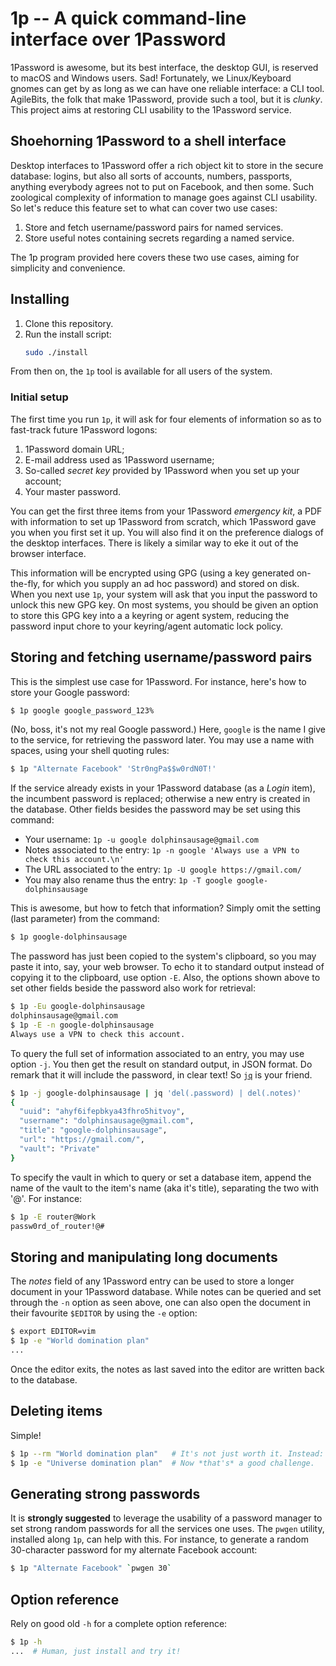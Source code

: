 # 1p -- A quick command-line interface over 1Password

1Password is awesome, but its best interface, the desktop GUI, is reserved to
macOS and Windows users. Sad! Fortunately, we Linux/Keyboard gnomes can get by
as long as we can have one reliable interface: a CLI tool. AgileBits, the folk
that make 1Password, provide such a tool, but it is *clunky*. This project
aims at restoring CLI usability to the 1Password service.

## Shoehorning 1Password to a shell interface

Desktop interfaces to 1Password offer a rich object kit to store in the secure
database: logins, but also all sorts of accounts, numbers, passports, anything
everybody agrees not to put on Facebook, and then some. Such zoological
complexity of information to manage goes against CLI usability. So let's
reduce this feature set to what can cover two use cases:

1. Store and fetch username/password pairs for named services.
2. Store useful notes containing secrets regarding a named service.

The 1p program provided here covers these two use cases, aiming for simplicity
and convenience.

## Installing

1. Clone this repository.
1. Run the install script:
    ```sh
    sudo ./install
    ```

From then on, the `1p` tool is available for all users of the system.

### Initial setup

The first time you run `1p`, it will ask for four elements of information so
as to fast-track future 1Password logons:

1. 1Password domain URL;
1. E-mail address used as 1Password username;
1. So-called *secret key* provided by 1Password when you set up your account;
1. Your master password.

You can get the first three items from your 1Password *emergency kit*, a PDF
with information to set up 1Password from scratch, which 1Password gave you
when you first set it up. You will also find it on the preference dialogs of
the desktop interfaces. There is likely a similar way to eke it out of the
browser interface.

This information will be encrypted using GPG (using a key generated
on-the-fly, for which you supply an ad hoc password) and stored on disk. When
you next use `1p`, your system will ask that you input the password to unlock
this new GPG key. On most systems, you should be given an option to store this
GPG key into a a keyring or agent system, reducing the password input chore to
your keyring/agent automatic lock policy.

## Storing and fetching username/password pairs

This is the simplest use case for 1Password. For instance, here's how to store
your Google password:

```sh
$ 1p google google_password_123%
```

(No, boss, it's not my real Google password.) Here, `google` is the name I
give to the service, for retrieving the password later. You may use a name
with spaces, using your shell quoting rules:

```sh
$ 1p "Alternate Facebook" 'Str0ngPa$$w0rdN0T!'
```

If the service already exists in your 1Password database (as a *Login* item),
the incumbent password is replaced; otherwise a new entry is created in the
database. Other fields besides the password may be set using this command:

- Your username: `1p -u google dolphinsausage@gmail.com`
- Notes associated to the entry: `1p -n google 'Always use a VPN to check this account.\n'`
- The URL associated to the entry: `1p -U google https://gmail.com/`
- You may also rename thus the entry: `1p -T google google-dolphinsausage`

This is awesome, but how to fetch that information? Simply omit the setting
(last parameter) from the command:

```sh
$ 1p google-dolphinsausage
```

The password has just been copied to the system's clipboard, so you may paste
it into, say, your web browser. To echo it to standard output instead of
copying it to the clipboard, use option `-E`. Also, the options shown above to
set other fields beside the password also work for retrieval:

```sh
$ 1p -Eu google-dolphinsausage
dolphinsausage@gmail.com
$ 1p -E -n google-dolphinsausage
Always use a VPN to check this account.
```

To query the full set of information associated to an entry, you may use
option `-j`. You then get the result on standard output, in JSON format.
Do remark that it will include the password, in clear text! So
[`jq`](https://stedolan.github.io/jq/) is your friend.

```sh
$ 1p -j google-dolphinsausage | jq 'del(.password) | del(.notes)'
{
  "uuid": "ahyf6ifepbkya43fhro5hitvoy",
  "username": "dolphinsausage@gmail.com",
  "title": "google-dolphinsausage",
  "url": "https://gmail.com/",
  "vault": "Private"
}
```

To specify the vault in which to query or set a database item, append the name
of the vault to the item's name (aka it's title), separating the two with '@'.
For instance:

```sh
$ 1p -E router@Work
passw0rd_of_router!@#
```

## Storing and manipulating long documents

The *notes* field of any 1Password entry can be used to store a longer
document in your 1Password database. While notes can be queried and set
through the `-n` option as seen above, one can also open the document in their
favourite `$EDITOR` by using the `-e` option:

```sh
$ export EDITOR=vim
$ 1p -e "World domination plan"
...
```

Once the editor exits, the notes as last saved into the editor are written
back to the database.

## Deleting items

Simple!

```sh
$ 1p --rm "World domination plan"   # It's not just worth it. Instead:
$ 1p -e "Universe domination plan"  # Now *that's* a good challenge.
```

## Generating strong passwords

It is **strongly suggested** to leverage the usability of a password manager
to set strong random passwords for all the services one uses. The `pwgen`
utility, installed along `1p`, can help with this. For instance, to generate a
random 30-character password for my alternate Facebook account:

```sh
$ 1p "Alternate Facebook" `pwgen 30`
```

## Option reference

Rely on good old `-h` for a complete option reference:

```sh
$ 1p -h
...  # Human, just install and try it!
```

